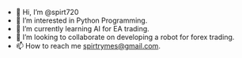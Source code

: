 - 👋 Hi, I’m @spirt720
- 👀 I’m interested in Python Programming.
- 🌱 I’m currently learning AI for EA trading.
- 💞️ I’m looking to collaborate on developing a robot for forex trading.
- 📫 How to reach me spirtrymes@gmail.com.

<!---
spirt720/spirt720 is a ✨ special ✨ repository because its `README.md` (this file) appears on your GitHub profile.
You can click the Preview link to take a look at your changes.
--->
